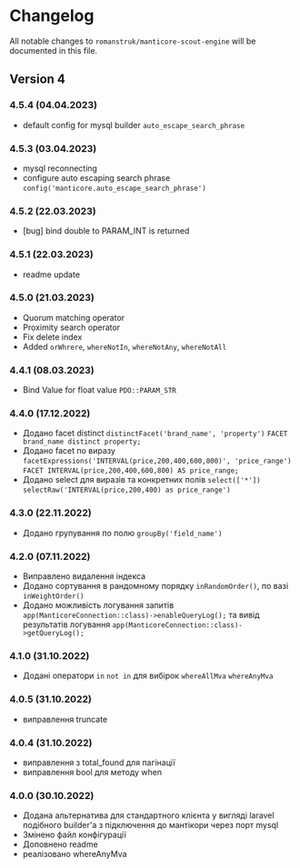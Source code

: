 # Changelog

All notable changes to `romanstruk/manticore-scout-engine` will be documented in this file.

## Version 4
### 4.5.4 (04.04.2023)
- default config for mysql builder `auto_escape_search_phrase`

### 4.5.3 (03.04.2023)
- mysql reconnecting
- configure auto escaping search phrase `config('manticore.auto_escape_search_phrase')`

### 4.5.2 (22.03.2023)
- [bug] bind double to PARAM_INT is returned

### 4.5.1 (22.03.2023)
- readme update

### 4.5.0 (21.03.2023)
- Quorum matching operator
- Proximity search operator
- Fix delete index
- Added `orWhrere`, `whereNotIn`, `whereNotAny`, `whereNotAll` 

### 4.4.1 (08.03.2023)
- Bind Value for float value `PDO::PARAM_STR`

### 4.4.0 (17.12.2022)
- Додано facet distinct `distinctFacet('brand_name', 'property')` `FACET brand_name distinct property;`
- Додано facet по виразу `facetExpressions('INTERVAL(price,200,400,600,800)', 'price_range')` `FACET INTERVAL(price,200,400,600,800) AS price_range;`
- Додано select для виразів та конкретних полів `select(['*'])` `selectRaw('INTERVAL(price,200,400) as price_range')`

### 4.3.0 (22.11.2022)
- Додано групування по полю `groupBy('field_name')`

### 4.2.0 (07.11.2022)
- Виправлено видалення індекса
- Додано сортування в рандомному порядку `inRandomOrder()`, по вазі `inWeightOrder()`
- Додано можливість логування запитів `app(ManticoreConnection::class)->enableQueryLog();` та вивід результатів логування `app(ManticoreConnection::class)->getQueryLog();`

### 4.1.0 (31.10.2022)
- Додані оператори `in` `not in` для вибірок `whereAllMva` `whereAnyMva`

### 4.0.5 (31.10.2022)
- виправлення truncate

### 4.0.4 (31.10.2022)
- виправлення з total_found для пагінації
- виправлення bool для методу when 

### 4.0.0 (30.10.2022)

- Додана альтернатива для стандартного клієнта у вигляді laravel подібного builder'а з підключення до мантікори через порт mysql
- Змінено файл конфігурації
- Доповнено readme
- реалізовано whereAnyMva